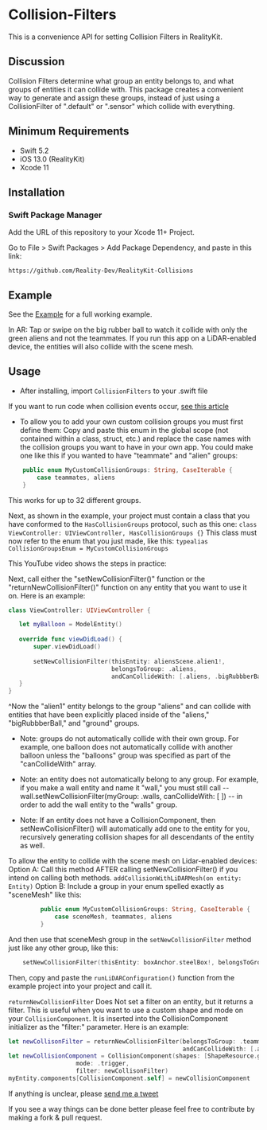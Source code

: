 #  Collision-Filters

This is a convenience API for setting Collision Filters in RealityKit. 

## Discussion

Collision Filters determine what group an entity belongs to, and what groups of entities it can collide with. 
This package creates a convenient way to generate and assign these groups, instead of just using a CollisionFilter of ".default" or ".sensor" which collide with everything.

## Minimum Requirements
  - Swift 5.2
  - iOS 13.0 (RealityKit)
  - Xcode 11
  
  ## Installation

  ### Swift Package Manager

  Add the URL of this repository to your Xcode 11+ Project.

  Go to File > Swift Packages > Add Package Dependency, and paste in this link:

`https://github.com/Reality-Dev/RealityKit-Collisions`


## Example
See the [Example](./RealityKit-Collisions-Example) for a full working example.

In AR: Tap or swipe on the big rubber ball to watch it collide with only the green aliens and not the teammates.
If you run this app on a LiDAR-enabled device, the entities will also collide with the scene mesh.




## Usage

- After installing, import `CollisionFilters` to your .swift file

If you want to run code when collision events occur, [see this article](https://realitydev.medium.com/realitykit-easier-collision-groups-818b07508c4c)


- To allow you to add your own custom collision groups you must first define them:
Copy and paste this enum in the global scope (not contained within a class, struct, etc.) and replace the case names with the collision groups you want to have in your own app. You could make one like this if you wanted to have "teammate" and "alien" groups:
``` swift
    public enum MyCustomCollisionGroups: String, CaseIterable {
        case teammates, aliens
    }
```
This works for up to 32 different groups.


Next, as shown in the example, your project must contain a class that you have conformed to the `HasCollisionGroups` protocol, such as this one:
   `class ViewController: UIViewController, HasCollisionGroups {}`
This class must now refer to the enum that you just made, like this:
`typealias CollisionGroupsEnum = MyCustomCollisionGroups`

This YouTube video shows the steps in practice: 


 Next, call either the "setNewCollisionFilter()" function or the "returnNewCollisionFilter()" function on any entity that you want to use it on.
 Here is an example:
 
 ``` swift
 class ViewController: UIViewController {
 
    let myBalloon = ModelEntity()
    
    override func viewDidLoad() {
        super.viewDidLoad()
        
        setNewCollisionFilter(thisEntity: aliensScene.alien1!,
                              belongsToGroup: .aliens,
                              andCanCollideWith: [.aliens, .bigRubbberBall, .ground])
    }
}
```
^Now the "alien1" entity belongs to the group "aliens" and can collide with entities that have been explicitly placed inside of the "aliens," "bigRubbberBall," and "ground" groups.

- Note: groups do not automatically collide with their own group. For example, one balloon does not automatically collide with another balloon unless the "balloons" group was specified as part of the "canCollideWith" array.

- Note: an entity does not automatically belong to any group. For example, if you make a wall entity and name it "wall," you must still call --  wall.setNewCollisionFilter(myGroup: .walls, canCollideWith: [ ])   -- in order to add the wall entity to the "walls" group.

- Note: If an entity does not have a CollisionComponent, then setNewCollisionFilter() will automatically add one to the entity for you, recursively generating collision shapes for all descendants of the entity as well.


To allow the entity to collide with the scene mesh on Lidar-enabled devices:
Option A:
     Call this method AFTER calling setNewCollisionFilter() if you intend on calling both methods.
     `addCollisionWithLiDARMesh(on entity: Entity)`
 Option B:
     Include a group in your enum spelled exactly as "sceneMesh" like this:
``` swift
         public enum MyCustomCollisionGroups: String, CaseIterable {
             case sceneMesh, teammates, aliens
         }
```
And then use that sceneMesh group in the `setNewCollisionFilter` method just like any other group, like this:
``` swift
    setNewCollisionFilter(thisEntity: boxAnchor.steelBox!, belongsToGroup: .teammates, andCanCollideWith: [.sceneMesh, .aliens])
```
Then, copy and paste the `runLiDARConfiguration()` function from the example project into your project and call it.



`returnNewCollisionFilter` Does Not set a filter on an entity, but it returns a filter. This is useful when you want to use a custom shape and mode on your `CollisionComponent`. It is inserted into the CollisionComponent initializer as the "filter:" parameter.
Here is an example:
``` swift
let newCollisonFilter = returnNewCollisionFilter(belongsToGroup: .teammates,
                                                 andCanCollideWith: [.aliens, .ground,.bigRubbberBall])
let newCollisionComponent = CollisionComponent(shapes: [ShapeResource.generateBox(size: .one)],
                   mode: .trigger,
                   filter: newCollisonFilter)
myEntity.components[CollisionComponent.self] = newCollisionComponent
```


If anything is unclear, please [send me a tweet](https://twitter.com/gmj4k)

If you see a way things can be done better please feel free to contribute by making a fork & pull request.
